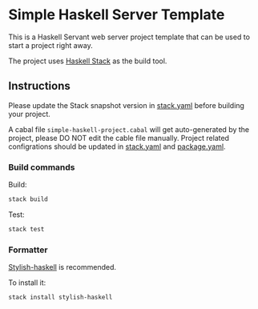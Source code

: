 # Simple Haskell Server Template
This is a Haskell Servant web server project template that can be used to start a project right away.

The project uses [Haskell Stack] as the build tool.
## Instructions
Please update the Stack snapshot version in [stack.yaml] before building your project.

A cabal file `simple-haskell-project.cabal` will get auto-generated by the project, please DO NOT edit the cable file manually. Project related configrations should be updated in [stack.yaml](stack.yaml) and [package.yaml](package.yaml).

### Build commands
Build:
```sh
stack build
```

Test:
```sh
stack test
```

### Formatter
[Stylish-haskell] is recommended.

To install it:
```sh
stack install stylish-haskell
```

[Haskell Stack]: https://docs.haskellstack.org/en/stable/README/
[stack.yaml]: https://github.com/bjing/simple-servant-server/blob/main/stack.yaml#L20
[Stylish-haskell]: https://github.com/haskell/stylish-haskell
